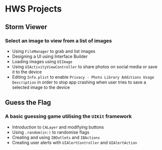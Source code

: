 # HWS Projects

## Storm Viewer
### Select an image to view from a list of images

* Using `FileManager` to grab and list images
* Designing a UI using Interface Builder
* Loading images using `UIImage`
* Using `UIActivityViewController` to share photos on social media or save it to the device
* Editing `Info.plist` to enable `Privacy - Photo Library Additions Usage Description` in order to stop app crashing when user tries to save a selected image to the device

## Guess the Flag
### A basic guessing game utilising the `UIKit` framework

* Introduction to `CALayer` and modifying buttons
* Using `.random(in:)` to randomise flags
* Creating and using `IBOutlets` and `IBActions`
* Creating user alerts with `UIAlertController` and `UIAlertAction`



